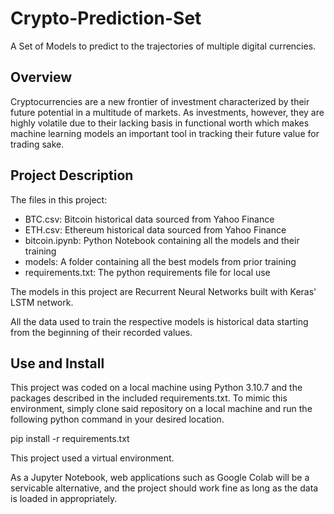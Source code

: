 # Crypto-Prediction-Set

A Set of Models to predict to the trajectories of multiple digital currencies.

## Overview

Cryptocurrencies are a new frontier of investment characterized by their future potential in 
a multitude of markets.  As investments, however, they are highly volatile due to their lacking basis 
in functional worth which makes machine learning models an important tool in tracking their future 
value for trading sake.

## Project Description

The files in this project:
- BTC.csv: Bitcoin historical data sourced from Yahoo Finance
- ETH.csv: Ethereum historical data sourced from Yahoo Finance
- bitcoin.ipynb: Python Notebook containing all the models and their training
- models: A folder containing all the best models from prior training
- requirements.txt: The python requirements file for local use

The models in this project are Recurrent Neural Networks built with Keras' LSTM network.

All the data used to train the respective models is historical data starting from the beginning of 
their recorded values.

## Use and Install

This project was coded on a local machine using Python 3.10.7 and the packages described in the included requirements.txt. To mimic this environment, simply clone said repository on a local machine and run the following python command in your desired location.

pip install -r requirements.txt

This project used a virtual environment.

As a Jupyter Notebook, web applications such as Google Colab will be a servicable alternative, and the project should work fine as long as the data is loaded in appropriately.